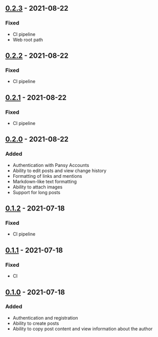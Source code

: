 ## [0.2.3] - 2021-08-22
### Fixed
- CI pipeline
- Web root path

## [0.2.2] - 2021-08-22
### Fixed
- CI pipeline

## [0.2.1] - 2021-08-22
### Fixed
- CI pipeline

## [0.2.0] - 2021-08-22
### Added
- Authentication with Pansy Accounts
- Ability to edit posts and view change history
- Formatting of links and mentions
- Markdown-like text formatting
- Ability to attach images
- Support for long posts

## [0.1.2] - 2021-07-18
### Fixed
- CI pipeline

## [0.1.1] - 2021-07-18
### Fixed
- CI

## [0.1.0] - 2021-07-18
### Added
- Authentication and registration
- Ability to create posts
- Ability to copy post content and view information about the author

[0.2.3]: https://github.com/pansydev/shetter_app/compare/v0.2.2...v0.2.3
[0.2.2]: https://github.com/pansydev/shetter_app/compare/v0.2.1...v0.2.2
[0.2.1]: https://github.com/pansydev/shetter_app/compare/v0.2.0...v0.2.1
[0.2.0]: https://github.com/pansydev/shetter_app/compare/v0.1.2...v0.2.0
[0.1.2]: https://github.com/pansydev/shetter_app/compare/v0.1.1...v0.1.2
[0.1.1]: https://github.com/pansydev/shetter_app/compare/v0.1.0...v0.1.1
[0.1.0]: https://github.com/pansydev/shetter_app/releases/tag/v0.1.0